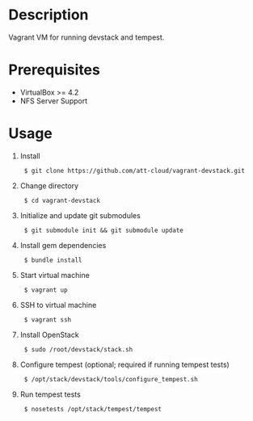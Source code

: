 # Description
Vagrant VM for running devstack and tempest.

# Prerequisites
* VirtualBox >= 4.2
* NFS Server Support

# Usage

1. Install

        $ git clone https://github.com/att-cloud/vagrant-devstack.git

1. Change directory

        $ cd vagrant-devstack

1. Initialize and update git submodules

        $ git submodule init && git submodule update

1. Install gem dependencies

        $ bundle install

1. Start virtual machine

        $ vagrant up

1. SSH to virtual machine

        $ vagrant ssh

1. Install OpenStack

        $ sudo /root/devstack/stack.sh

1. Configure tempest (optional; required if running tempest tests)

        $ /opt/stack/devstack/tools/configure_tempest.sh

1. Run tempest tests

        $ nosetests /opt/stack/tempest/tempest
